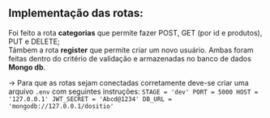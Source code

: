 ## Implementação das rotas:
Foi feito a rota **categorias** que permite fazer POST, GET (por id e produtos), PUT e DELETE; <br>
Támbem a rota **register** que permite criar um novo usuário. Ambas foram feitas dentro do critério de validação e armazenadas no banco de dados **Mongo db**.

-> Para que as rotas sejam conectadas corretamente deve-se criar uma arquivo `.env` com seguintes instruções:
`
STAGE = 'dev'
PORT = 5000
HOST = '127.0.0.1'
JWT_SECRET = 'Abcd@1234'
DB_URL = 'mongodb://127.0.0.1/dositio'
`
